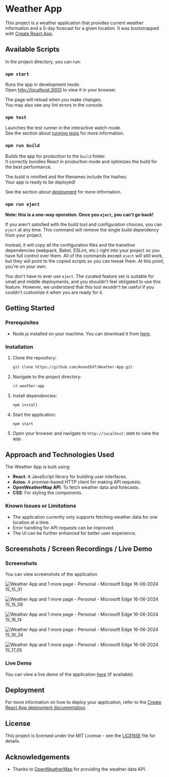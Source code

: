 # Weather App

This project is a weather application that provides current weather information and a 5-day forecast for a given location. It was bootstrapped with [Create React App](https://github.com/facebook/create-react-app).

## Available Scripts

In the project directory, you can run:

### `npm start`

Runs the app in development mode.\
Open [http://localhost:3000](http://localhost:3000) to view it in your browser.

The page will reload when you make changes.\
You may also see any lint errors in the console.

### `npm test`

Launches the test runner in the interactive watch mode.\
See the section about [running tests](https://facebook.github.io/create-react-app/docs/running-tests) for more information.

### `npm run build`

Builds the app for production to the `build` folder.\
It correctly bundles React in production mode and optimizes the build for the best performance.

The build is minified and the filenames include the hashes.\
Your app is ready to be deployed!

See the section about [deployment](https://facebook.github.io/create-react-app/docs/deployment) for more information.

### `npm run eject`

**Note: this is a one-way operation. Once you `eject`, you can't go back!**

If you aren't satisfied with the build tool and configuration choices, you can `eject` at any time. This command will remove the single build dependency from your project.

Instead, it will copy all the configuration files and the transitive dependencies (webpack, Babel, ESLint, etc.) right into your project so you have full control over them. All of the commands except `eject` will still work, but they will point to the copied scripts so you can tweak them. At this point, you're on your own.

You don't have to ever use `eject`. The curated feature set is suitable for small and middle deployments, and you shouldn't feel obligated to use this feature. However, we understand that this tool wouldn't be useful if you couldn't customize it when you are ready for it.

## Getting Started

### Prerequisites

- Node.js installed on your machine. You can download it from [here](https://nodejs.org/).

### Installation

1. Clone the repository:

    ```bash
    git clone https://github.com/Anand5d7/Weather-App.git
    ```

2. Navigate to the project directory:

    ```bash
    cd weather-app
    ```

3. Install dependencies:

    ```bash
    npm install
    ```

4. Start the application:

    ```bash
    npm start
    ```

5. Open your browser and navigate to `http://localhost:3000` to view the app.

## Approach and Technologies Used

The Weather App is built using:
- **React**: A JavaScript library for building user interfaces.
- **Axios**: A promise-based HTTP client for making API requests.
- **OpenWeatherMap API**: To fetch weather data and forecasts.
- **CSS**: For styling the components.

### Known Issues or Limitations

- The application currently only supports fetching weather data for one location at a time.
- Error handling for API requests can be improved.
- The UI can be further enhanced for better user experience.

## Screenshots / Screen Recordings / Live Demo

### Screenshots

You can view screenshots of the application 

 ![Weather App and 1 more page - Personal - Microsoft​ Edge 16-06-2024 15_15_31](https://github.com/Anand5d7/Weather-App/assets/156296146/eda73662-5d10-439d-82b0-dfcd63249294)

![Weather App and 1 more page - Personal - Microsoft​ Edge 16-06-2024 15_15_59](https://github.com/Anand5d7/Weather-App/assets/156296146/6e5859ed-279e-434a-93af-10435eea9c89)

![Weather App and 1 more page - Personal - Microsoft​ Edge 16-06-2024 15_16_14](https://github.com/Anand5d7/Weather-App/assets/156296146/c49d6771-628a-4cd9-aed6-41b85e01c997)

![Weather App and 1 more page - Personal - Microsoft​ Edge 16-06-2024 15_16_24](https://github.com/Anand5d7/Weather-App/assets/156296146/f39b621c-9c16-410d-85d5-2ee1cffa2220)

![Weather App and 1 more page - Personal - Microsoft​ Edge 16-06-2024 15_17_05](https://github.com/Anand5d7/Weather-App/assets/156296146/34d2f64b-30d9-4446-b6d0-199cf8705914)



### Live Demo

You can view a live demo of the application [here](https://your-live-demo-link.com) (if available).

## Deployment

For more information on how to deploy your application, refer to the [Create React App deployment documentation](https://facebook.github.io/create-react-app/docs/deployment).

## License

This project is licensed under the MIT License - see the [LICENSE](LICENSE) file for details.

## Acknowledgements

- Thanks to [OpenWeatherMap](https://openweathermap.org/) for providing the weather data API.
